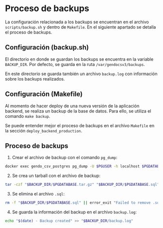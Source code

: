 # Proceso de backups

La configuración relacionada a los backups se encuentran en el archivo `scripts/backup.sh` y dentro de `Makefile`. En el siguiente apartado se detalla el proceso de backups.

## Configuración (backup.sh)

El directorio en donde se guardan los backups se encuentra en la variable `BACKUP_DIR`. Por defecto, se guarda en la ruta `/var/gendocsv3/backups`.

En este directorio se guarda también un archivo `backup.log` con información sobre los backups realizados.

## Configuración (Makefile)

Al momento de hacer deploy de una nueva versión de la aplicación backend, se realiza un backup de la base de datos. Para ello, se utiliza el comando `make backup`.

Se puede entender mejor el proceso de backups en el archivo `Makefile` en la sección `deploy_backend_production`.

## Proceso de backups

1. Crear el archivo de backup con el comando `pg_dump`:

```bash
docker exec gendo_csv_postgres pg_dump -U $PGUSER -h localhost $PGDATABASE > "$BACKUP_DIR/$PGDATABASE.sql" || error_exit "Failed to dump database"
```

2. Se crea un tarball con el archivo de backup:

```bash
tar -czf "$BACKUP_DIR/$PGDATABASE.tar.gz" "$BACKUP_DIR/$PGDATABASE.sql" || error_exit "Failed to compress backup"
```

3. Se elimina el archivo `.sql`:

```bash
rm -f "$BACKUP_DIR/$PGDATABASE.sql" || error_exit "Failed to remove .sql file"
```

4. Se guarda la información del backup en el archivo `backup.log`:

```bash
echo "$(date) - Backup created" >> "$BACKUP_DIR/backup.log"
```




